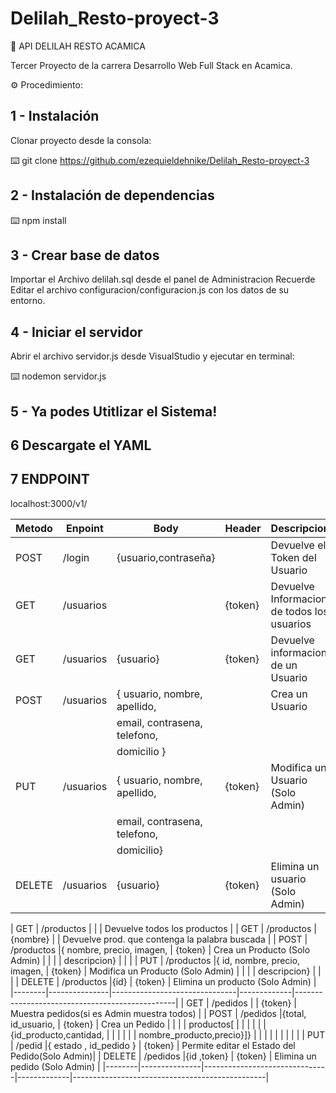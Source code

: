  # Delilah_Resto-proyect-3

 🔧 API DELILAH RESTO ACAMICA

 Tercer Proyecto de la carrera Desarrollo Web Full Stack en Acamica.

 ⚙️ Procedimiento:

 ## 1 - Instalación 

 Clonar proyecto desde la consola:

 ⌨️ git clone https://github.com/ezequieldehnike/Delilah_Resto-proyect-3


 ## 2 - Instalación de dependencias 

 ⌨️ npm install

 ## 3 - Crear base de datos 

 Importar el Archivo delilah.sql desde el panel de Administracion
 Recuerde Editar el archivo configuracion/configuracion.js con los datos de su entorno.

 ## 4 - Iniciar el servidor 

 Abrir el archivo servidor.js desde VisualStudio y ejecutar en terminal:

 ⌨️ nodemon servidor.js

 ## 5 - Ya podes Utitlizar el Sistema! 

 ## 6 Descargate el YAML

 ## 7 ENDPOINT

 localhost:3000/v1/

 | Metodo |    Enpoint    |             Body              |    Header   |                  Descripcion                   |
 |--------|---------------|-------------------------------|-------------|------------------------------------------------|
 |  POST  | /login        |{usuario,contraseña}		        |  	  	      | Devuelve el Token del Usuario                  |
 |  GET   | /usuarios     |                   		        |  {token}    | Devuelve Informacion de todos los usuarios     |
 |  GET   | /usuarios     |{usuario}    				          |  {token}    | Devuelve informacion de un Usuario 		         |
 |  POST  | /usuarios     |{ usuario, nombre, apellido,   |             | Crea un Usuario                                |
 |		    |		    	      |	email, contrasena, telefono,  |  		        |                                                |
 |		    |			          | domicilio  }          		    |             |					                                       |
 |   PUT  | /usuarios     |{ usuario, nombre, apellido,   |  {token}    | Modifica un Usuario      (Solo Admin)          |
 |        | 		          |email, contrasena, telefono,   |             |                                                |
 |		    |				        | domicilio}          		      |             |                                                |
 | DELETE | /usuarios     |{usuario}                      |  {token}    | Elimina un usuario       (Solo Admin)          |
 
 |   GET  | /productos    |                      	        |             | Devuelve todos los productos                   |
 |   GET  | /productos    | {nombre}               	      |             | Devuelve prod. que contenga la palabra buscada |
 |  POST  | /productos    |{ nombre, precio, imagen,      |  {token}    | Crea un Producto         (Solo Admin)          |
 |		    |	              |	descripcion}                  |             |                                                |
 |  PUT   | /productos    |{ id, nombre, precio, imagen,  |  {token}    | Modifica un Producto      (Solo Admin)         |
 |		    |	              |	descripcion}                  |             |                                                |
 | DELETE | /productos    |{id}	                  	      |  {token}    | Elimina un producto       (Solo Admin)         |
 |--------|---------------|-------------------------------|-------------|------------------------------------------------|
 |  GET   | /pedidos      |                      	        |  {token}    | Muestra pedidos(si es Admin muestra todos)     |
 |  POST  | /pedidos      |{total, id_usuario,            |  {token}    | Crea un Pedido                                 |
 |		    |               | productos[                    |             |                                                |
 |	      |               |{id_producto,cantidad,         |             |                                                |
 |	      |               | nombre_producto,precio}]}     |             |                                                |
 |		    |	              |             				          |             |                                                |
 |  PUT   | /pedid        |{ estado , id_pedido }         |  {token}    | Permite editar el Estado del Pedido(Solo Admin)|
 | DELETE | /pedidos      |{id ,token}	        	        |  {token}    | Elimina un pedido        (Solo Admin)          |
 |--------|---------------|-------------------------------|-------------|------------------------------------------------|

